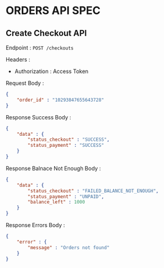 # ORDERS API SPEC

## Create Checkout API
Endpoint : `POST /checkouts`

Headers : 
- Authorization : Access Token

Request Body :
```json
{
    "order_id" : "10293847655643728"
}
```

Response Success Body :
```json
{
    "data" : {
        "status_checkout" : "SUCCESS",
        "status_payment" : "SUCCESS"
    }
}
```
Response Balnace Not Enough Body : 
```json
{
    "data" : {
        "status_checkout" : "FAILED_BALANCE_NOT_ENOUGH",
        "status_payment" : "UNPAID",
        "balance_left" : 1000
    }
}
```

Response Errors Body :
```json
{
    "error" : {
        "message" : "Orders not found"
    } 
}
```